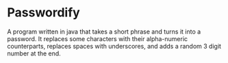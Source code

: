 # Passwordify

A program written in java that takes a short phrase and turns it into a password. It replaces some characters with their alpha-numeric counterparts, replaces spaces with underscores, and adds a random 3 digit number at the end.
